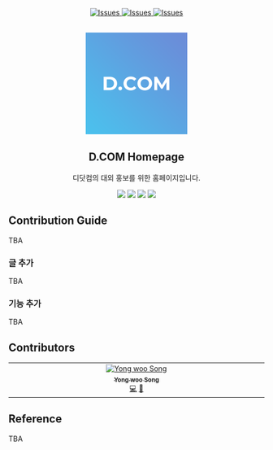 <a name="readme-top"></a>
<p align="center">
    <a href="https://github.com/Dcom-KHU/dcom-landing-page/issues">
        <img alt="Issues" src="https://img.shields.io/github/issues/Dcom-KHU/dcom-landing-page">
    </a>
    <a href="https://github.com/Dcom-KHU/dcom-landing-page/pulls">
        <img alt="Issues" src="https://img.shields.io/github/issues-pr/Dcom-KHU/dcom-landing-page">
    </a>
        <a href="https://github.com/Dcom-KHU/dcom-landing-page/#contributors">
            <img alt="Issues" src="https://img.shields.io/badge/all_contributors-1-orange.svg?style=flat-square">
                </a>
            



</p>
<!-- PROJECT LOGO -->
<br />
<div align="center">
  <a href="https://github.com/Dcom-KHU/dcom-landing-page">
    <img src="assets/logo.png" alt="Logo" width="200" >
  </a>

  <h2 align="center">D.COM Homepage</h2> 
  <p align="center">
    디닷컴의 대외 홍보를 위한 홈페이지입니다.
    <br />
    
  </p>
  
  <p align="center">
    <img src="https://img.shields.io/badge/Gatsby-%23663399.svg?style=flat-square&logo=gatsby&logoColor=whitek"/>
 <img src="https://img.shields.io/badge/React-61DAFB?style=flat-square&logo=React&logoColor=black"/>
 <img src="https://img.shields.io/badge/JavaScript-F7DF1E?style=flat-square&logo=javascript&logoColor=black"/>
  <img src="https://img.shields.io/badge/github%20actions-%232671E5.svg?style=flat-square&logo=githubactions&logoColor=white"/>


  </p>

</div>

## Contribution Guide
TBA
### 글 추가
TBA
### 기능 추가
TBA
## Contributors

<!-- ALL-CONTRIBUTORS-LIST:START - Do not remove or modify this section -->
<!-- prettier-ignore-start -->
<!-- markdownlint-disable -->
<table>
  <tbody>
    <tr>
      <td align="center" valign="top" width="14.28%"><a href="https://facerain.club/"><img src="https://avatars.githubusercontent.com/u/16442978?v=4?s=100" width="100px;" alt="Yong woo Song"/><br /><sub><b>Yong woo Song</b></sub></a><br /><a href="https://github.com/Dcom-KHU/dcom-landing-page/commits?author=FacerAin" title="Code">💻</a> <a href="https://github.com/Dcom-KHU/dcom-landing-page/commits?author=FacerAin" title="Documentation">📖</a></td>
    </tr>
  </tbody>
</table>

<!-- markdownlint-restore -->
<!-- prettier-ignore-end -->

<!-- ALL-CONTRIBUTORS-LIST:END -->
<!-- prettier-ignore-start -->
<!-- markdownlint-disable -->

<!-- markdownlint-restore -->
<!-- prettier-ignore-end -->

<!-- ALL-CONTRIBUTORS-LIST:END -->

## Reference
TBA
